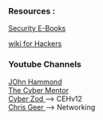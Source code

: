 ### Resources : 

<a href="https://github.com/yeahhub/Hacking-Security-Ebooks">  Security E-Books </a>

<a href="https://book.hacktricks.xyz/"> wiki for Hackers </a>



### Youtube Channels

<a href="https://www.youtube.com/@_JohnHammond"> JOhn Hammond </a><br>
<a href="https://www.youtube.com/@TCMSecurityAcademy"> The Cyber Mentor </a><br>
<a href="https://www.youtube.com/@cyberzod1"> Cyber Zod </a>  --> CEHv12<br>
<a href="https://www.youtube.com/@ChrisGreer"> Chris Geer </a>  --> Networking




